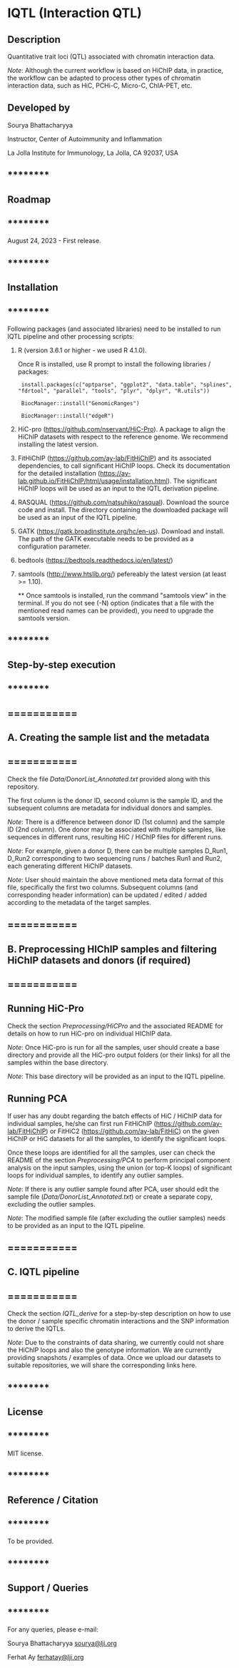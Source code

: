 # IQTL (Interaction QTL)

## Description

Quantitative trait loci (QTL) associated with chromatin interaction data.

*Note*: Although the current workflow is based on HiChIP data, in practice, the workflow can be adapted to process other types of chromatin interaction data, such as HiC, PCHi-C, Micro-C, ChIA-PET, etc.


## Developed by 

Sourya Bhattacharyya

Instructor, Center of Autoimmunity and Inflammation

La Jolla Institute for Immunology, La Jolla, CA 92037, USA


## ********
## Roadmap
## ********

August 24, 2023 - First release.


## ********
## Installation
## ********

Following packages (and associated libraries) need to be installed to run IQTL pipeline and other processing scripts:

1. R (version 3.6.1 or higher - we used R 4.1.0). 

	Once R is installed, use R prompt to install the following libraries / packages:

		install.packages(c("optparse", "ggplot2", "data.table", "splines", "fdrtool", "parallel", "tools", "plyr", "dplyr", "R.utils"))

		BiocManager::install("GenomicRanges")

		BiocManager::install("edgeR")		

2. HiC-pro (https://github.com/nservant/HiC-Pro). A package to align the HiChIP datasets with respect to the reference genome. We recommend installing the latest version.

3. FitHiChIP (https://github.com/ay-lab/FitHiChIP) and its associated dependencies, to call significant HiChIP loops. Check its documentation for the detailed installation (https://ay-lab.github.io/FitHiChIP/html/usage/installation.html). The significant HiChIP loops will be used as an input to the IQTL derivation pipeline.

4. RASQUAL (https://github.com/natsuhiko/rasqual). Download the source code and install. The directory containing the downloaded package will be used as an input of the IQTL pipeline.

5. GATK (https://gatk.broadinstitute.org/hc/en-us). Download and install. The path of the GATK executable needs to be provided as a configuration parameter.

6. bedtools (https://bedtools.readthedocs.io/en/latest/)

7. samtools (http://www.htslib.org/) pefereably the latest version (at least >= 1.10). 

	** Once samtools is installed, run the command "samtools view" in the terminal. If you do not see (-N) option (indicates that a file with the mentioned read names can be provided), you need to upgrade the samtools version.


## ********
## Step-by-step execution
## ********


## ===========
## A. Creating the sample list and the metadata
## ===========

Check the file *Data/DonorList_Annotated.txt* provided along with this repository. 

The first column is the donor ID, second column is the sample ID, and the subsequent columns are metadata for individual donors and samples.

*Note*: There is a difference between donor ID (1st column) and the sample ID (2nd column). One donor may be associated with multiple samples, like sequences in different runs, resulting HiC / HiChIP files for different runs.

*Note*: For example, given a donor D, there can be multiple samples D_Run1, D_Run2 corresponding to two sequencing runs / batches Run1 and Run2, each generating different HiChIP datasets.

*Note*: User should maintain the above mentioned meta data format of this file, specifically the first two columns. Subsequent columns (and corresponding header information) can be updated / edited / added according to the metadata of the target samples.


## ===========
## B. Preprocessing HIChIP samples and filtering HiChIP datasets and donors (if required)
## ===========

## Running HiC-Pro

Check the section *Preprocessing/HiCPro* and the associated README for details on how to run HiC-pro on individual HIChIP data.

*Note*: Once HiC-pro is run for all the samples, user should create a base directory and provide all the HiC-pro output folders (or their links) for all the samples within the base directory. 

*Note*: This base directory will be provided as an input to the IQTL pipeline.

## Running PCA

If user has any doubt regarding the batch effects of HiC / HiChIP data for individual samples, he/she can first run FitHiChIP (https://github.com/ay-lab/FitHiChIP) or FitHiC2 (https://github.com/ay-lab/FitHiC) on the given HiChIP or HiC datasets for all the samples, to identify the significant loops. 

Once these loops are identified for all the samples, user can check the README of the section *Preprocessing/PCA* to perform principal component analysis on the input samples, using the union (or top-K loops) of significant loops for individual samples, to identify any outlier samples.

*Note*: If there is any outlier sample found after PCA, user should edit the sample file (*Data/DonorList_Annotated.txt*) or create a separate copy, excluding the outlier samples.

*Note*: The modified sample file (after excluding the outlier samples) needs to be provided as an input to the IQTL pipeline.


## ===========
## C. IQTL pipeline
## ===========

Check the section *IQTL_derive* for a step-by-step description on how to use the donor / sample specific chromatin interactions and the SNP information to derive the IQTLs.

*Note*: Due to the constraints of data sharing, we currently could not share the HiChIP loops and also the genotype information. We are currently providing snapshots / examples of data. Once we upload our datasets to suitable repositories, we will share the corresponding links here.


## ********
## License
## ********

MIT license.


## ********
## Reference / Citation
## ********

To be provided.


## ********
## Support / Queries
## ********

For any queries, please e-mail: 

Sourya Bhattacharyya <sourya@lji.org>

Ferhat Ay <ferhatay@lji.org>



